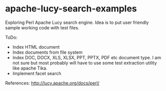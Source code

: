 # apache-lucy-search-examples
Exploring Perl Apache Lucy search engine. Idea is to put user friendly sample working code with test files. 


ToDo:
* Index HTML document
* Index documents from file system
* Index DOC, DOCX, XLS, XLSX, PPT, PPTX, PDF etc document type. I am not sure but most probably will have to use some test extraction utility like apache Tika.
* Implement facet search

References:
http://lucy.apache.org/docs/perl/

